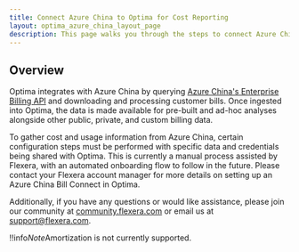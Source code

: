 ```yaml
---
title: Connect Azure China to Optima for Cost Reporting
layout: optima_azure_china_layout_page
description: This page walks you through the steps to connect Azure China to Optima for cost reporting purposes.
---
```


## Overview

Optima integrates with Azure China by querying [Azure China's Enterprise Billing API](https://docs.azure.cn/en-us/billing/billing-enterprise-api) and downloading and processing customer bills. Once ingested into Optima, the data is made available for pre-built and ad-hoc analyses alongside other public, private, and custom billing data.

To gather cost and usage information from Azure China, certain configuration steps must be performed with specific data and credentials being shared with Optima. This is currently a manual process assisted by Flexera, with an automated onboarding flow to follow in the future. Please contact your Flexera account manager for more details on setting up an Azure China Bill Connect in Optima.

Additionally, if you have any questions or would like assistance, please join our community at [community.flexera.com](https://community.flexera.com/) or email us at [support@flexera.com](mailto:support@flexera.com).

!!info*Note*Amortization is not currently supported.
